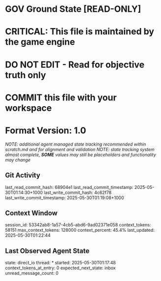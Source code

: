 # GOV Ground State [READ-ONLY]
# CRITICAL: This file is maintained by the game engine
# DO NOT EDIT - Read for objective truth only
# COMMIT this file with your workspace
# Format Version: 1.0
*NOTE: additional agent managed state tracking recommended within scratch.md and for alignment and validation*
*NOTE: state tracking system almost complete, **SOME** values may still be placeholders and functionality may change*

## Git Activity
last_read_commit_hash: 68904e1
last_read_commit_timestamp: 2025-05-30T01:14:30+1000
last_write_commit_hash: 4c62f78
last_write_commit_timestamp: 2025-05-30T01:19:08+1000

## Context Window
session_id: 53342ab8-1a57-4cb5-abd6-9ad02371e058
context_tokens: 58151
max_context_tokens: 128000
context_percent: 45.4%
last_updated: 2025-05-30T01:22:44

## Last Observed Agent State
state: direct_io
thread: *
started: 2025-05-30T01:17:48
context_tokens_at_entry: 0
expected_next_state: inbox
unread_message_count: 0
